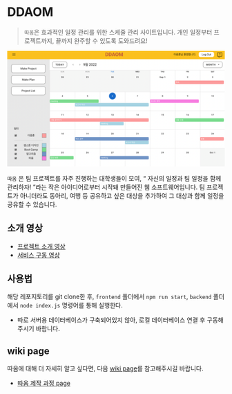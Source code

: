 # DDAOM

> `따옴`은 효과적인 일정 관리를 위한 스케줄 관리 사이트입니다. 개인 일정부터 프로젝트까지, 끝까지 완주할 수 있도록 도와드려요!

![따옴 프로젝트](./image/ddaom.png)

`따옴` 은 팀 프로젝트를 자주 진행하는 대학생들이 모여, “ 자신의 일정과 팀 일정을 함께 관리하자! ”라는 작은 아이디어로부터 시작돼 만들어진 웹 소프트웨어입니다. 팀 프로젝트가 아니더라도 동아리, 여행 등 공유하고 싶은 대상을 추가하여 그 대상과 함께 일정을 공유할 수 있습니다.

## 소개 영상

- [프로젝트 소개 영상](https://youtu.be/gWHTH-L3urU)
- [서비스 구동 영상](https://youtu.be/UKXYObs00Q4)

## 사용법

해당 레포지토리를 git clone한 후, `frontend` 폴더에서 `npm run start`, `backend` 폴더에서 `node index.js` 명령어를 통해 실행한다.

- 따로 서버용 데이터베이스가 구축되어있지 않아, 로컬 데이터베이스 연결 후 구동해주시기 바랍니다.

## wiki page

따옴에 대해 더 자세히 알고 싶다면, 다음 [wiki page](https://royal-tiger-88d.notion.site/DDAOM-5841b3ff9a9b48fa8ee038357f722abf)를 참고해주시길 바랍니다.

- [따옴 제작 과정 page](https://royal-tiger-88d.notion.site/DDAOM-ffbbdf130e1f41beb42c1674cb91fc25)
